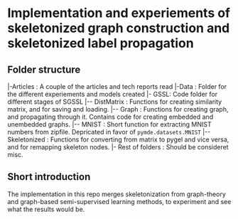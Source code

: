 # Implementation and experiements of skeletonized graph construction and skeletonized label propagation

## Folder structure
|-Articles : A couple of the articles and tech reports read
|-Data : Folder for the different experiements and models created
|- GSSL: Code folder for different stages of SGSSL
|-- DistMatrix : Functions for creating similarity matrix, and for saving and loading.
|-- Graph : Functions for creating graph, and propagating through it. Contains code for creating embedded and unembedded graphs.
|-- MNIST : Short function for extracting MNIST numbers from zipfile. Depricated in favor of ```pymde.datasets.MNIST```
|-- Skeletonized : Functions for converting from matrix to pygel and vice versa, and for remapping skeleton nodes.
|- Rest of folders : Should be consideret misc. 

## Short introduction
The implementation in this repo merges skeletonization from graph-theory and graph-based semi-supervised learning methods, to experiment and see what the results would be.

